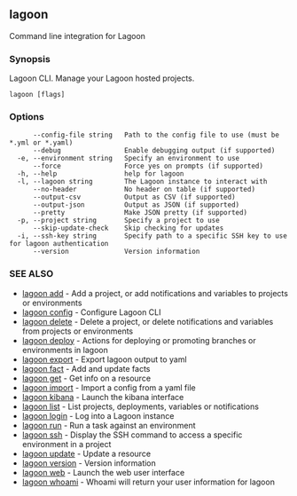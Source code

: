 ## lagoon

Command line integration for Lagoon

### Synopsis

Lagoon CLI. Manage your Lagoon hosted projects.

```
lagoon [flags]
```

### Options

```
      --config-file string   Path to the config file to use (must be *.yml or *.yaml)
      --debug                Enable debugging output (if supported)
  -e, --environment string   Specify an environment to use
      --force                Force yes on prompts (if supported)
  -h, --help                 help for lagoon
  -l, --lagoon string        The Lagoon instance to interact with
      --no-header            No header on table (if supported)
      --output-csv           Output as CSV (if supported)
      --output-json          Output as JSON (if supported)
      --pretty               Make JSON pretty (if supported)
  -p, --project string       Specify a project to use
      --skip-update-check    Skip checking for updates
  -i, --ssh-key string       Specify path to a specific SSH key to use for lagoon authentication
      --version              Version information
```

### SEE ALSO

* [lagoon add](lagoon_add.md)	 - Add a project, or add notifications and variables to projects or environments
* [lagoon config](lagoon_config.md)	 - Configure Lagoon CLI
* [lagoon delete](lagoon_delete.md)	 - Delete a project, or delete notifications and variables from projects or environments
* [lagoon deploy](lagoon_deploy.md)	 - Actions for deploying or promoting branches or environments in lagoon
* [lagoon export](lagoon_export.md)	 - Export lagoon output to yaml
* [lagoon fact](lagoon_fact.md)	 - Add and update facts
* [lagoon get](lagoon_get.md)	 - Get info on a resource
* [lagoon import](lagoon_import.md)	 - Import a config from a yaml file
* [lagoon kibana](lagoon_kibana.md)	 - Launch the kibana interface
* [lagoon list](lagoon_list.md)	 - List projects, deployments, variables or notifications
* [lagoon login](lagoon_login.md)	 - Log into a Lagoon instance
* [lagoon run](lagoon_run.md)	 - Run a task against an environment
* [lagoon ssh](lagoon_ssh.md)	 - Display the SSH command to access a specific environment in a project
* [lagoon update](lagoon_update.md)	 - Update a resource
* [lagoon version](lagoon_version.md)	 - Version information
* [lagoon web](lagoon_web.md)	 - Launch the web user interface
* [lagoon whoami](lagoon_whoami.md)	 - Whoami will return your user information for lagoon

